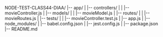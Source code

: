 NODE-TEST-CLASS44-DIAA/
|-- app/
|   |-- controllers/
|   |   |-- movieController.js
|   |-- models/
|   |   |-- movieModel.js
|   |-- routes/
|   |   |-- movieRoutes.js
|   |-- tests/
|   |   |-- movieController.test.js
|   |-- app.js
|   |-- node_modules/
|   |-- babel.config.json
|   |-- jest.config.js
|   |-- package.json
|-- README.md

